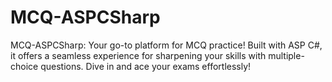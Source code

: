 # MCQ-ASPCSharp
MCQ-ASPCSharp: Your go-to platform for MCQ practice! Built with ASP C#, it offers a seamless experience for sharpening your skills with multiple-choice questions. Dive in and ace your exams effortlessly!
